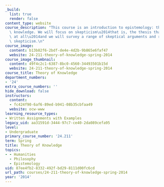 ```yaml
---
_build:
  list: true
  render: false
content_type: website
course_description: "This course is an introduction to epistemology: the theory of\
  \ knowledge. We will focus on skepticism\u2014that is, the thesis that we know nothing\
  \ at all\u2014and we will survey a range of skeptical arguments and responses to\
  \ skepticism.\n"
course_image:
  content: b13b82f6-2bdf-de4e-4d2b-9b865e6faf47
  website: 24-211-theory-of-knowledge-spring-2014
course_image_thumbnail:
  content: 49f4c2c1-6387-8bc0-4560-34493501b15d
  website: 24-211-theory-of-knowledge-spring-2014
course_title: Theory of Knowledge
department_numbers:
- '24'
extra_course_numbers: ''
hide_download: false
instructors:
  content:
  - fc424f90-6af6-89ed-b941-08b35cbfaa49
  website: ocw-www
learning_resource_types:
- Written Assignments with Examples
legacy_uid: aa31591d-3444-97c7-ce40-2da089cefa95
level:
- Undergraduate
primary_course_number: '24.211'
term: Spring
title: Theory of Knowledge
topics:
- - Humanities
  - Philosophy
  - Epistemology
uid: 87ee4fb2-8332-492f-bd29-8111d00fc6cd
url_path: courses/24-211-theory-of-knowledge-spring-2014
year: '2014'
---
```

